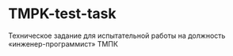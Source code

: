# TMPK-test-task
Техническое задание для испытательной работы на должность «инженер-программист» ТМПК
